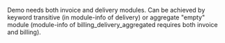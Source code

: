 
Demo needs both invoice and delivery modules.
Can be achieved by keyword transitive (in module-info of delivery) or
aggregate "empty" module (module-info of billing_delivery_aggregated requires both invoice and billing).



